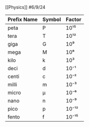 [[Physics]]
#6/9/24

| Prefix Name | Symbol | Factor |
| ----------- | ------ | ------ |
| peta        | P      | 10¹⁵   |
| tera        | T      | 10¹²   |
| giga        | G      | 10⁹    |
| mega        | M      | 10⁶    |
| kilo        | k      | 10³    |
| deci        | d      | 10⁻¹   |
| centi       | c      | 10⁻²   |
| milli       | m      | 10⁻³   |
| micro       | μ      | 10⁻⁶   |
| nano        | n      | 10⁻⁹   |
| pico        | p      | 10⁻¹²  |
| fento       | f      | 10⁻¹⁵  |
